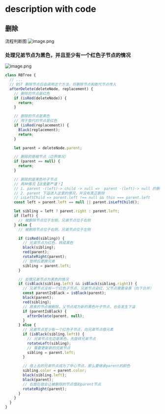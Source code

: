 # description with code

## 删除

流程判断图
![image.png](https://p9-juejin.byteimg.com/tos-cn-i-k3u1fbpfcp/99c00e5f2adf4a3995e04c14a424585e~tplv-k3u1fbpfcp-watermark.image?)

### 处理兄弟节点为黑色，并且至少有一个红色子节点的情况

![image.png](https://p3-juejin.byteimg.com/tos-cn-i-k3u1fbpfcp/85deaeb366d346498fb5634dc738f5ce~tplv-k3u1fbpfcp-watermark.image?)

```js
class RBTree {
  // ...
  // BST 删除节点后会调用这个方法，将删除节点和取代节点传入
  afterDelete(deleteNode, replacement) {
    // 删除的节点是红色
    if (isRed(deleteNode)) {
      return;
    }

    // 删除的节点是黑色
    // 用于取代的节点是红色
    if (isRed(replacement)) {
      Black(replacement);
      return;
    }

    let parent = deleteNode.parent;

    // 删除的是根节点（边界情况）
    if (parent == null) {
      return;
    }

    // 删除的是黑色叶子节点
    // 两种情况【这里要严谨！】
    // 1. parent -(left)-> child -> null =>  parent -(left)-> null 的删除方式
    // 2. parent 下溢进入这里的情况，并没有真正删除
    // isLeftChild => parent.left !== null && this === parent.left
    const left = parent.left == null || parent.isLeftChild();

    let sibling = left ? parent.right : parent.left;
    if (left) {
      // 被删除节点位于左侧，兄弟节点位于右侧
    } else {
      // 被删除节点位于右侧，兄弟节点位于左侧

      if (isRed(sibling)) {
        // 兄弟节点为红色，转成黑色
        black(sibling);
        red(parent);
        rotateRight(parent);
        // 旋转后更换兄弟
        sibling = parent.left;
      }

      // 处理兄弟节点为黑色的情况
      if (isBlack(sibling.left) && isBlack(sibling.right)) {
        // 兄弟节点没有一个红色子节点，兄弟节点染红，父节点需要染黑（向下合并）
        const parentIsBlack = isBlack(parent);
        black(parent);
        red(sibling);
        // 原来的节点被删除，父节点成为新的黑色叶子节点，也会发生下溢
        if (parentIsBlack) {
          afterDelete(parent, null);
        }
      } else {
        // 兄弟节点至少有一个红色子节点，向兄弟节点借元素
        if (isBlack(sibling.left)) {
          // 兄弟节点左边是黑色，先旋转兄弟节点
          rotateLeft(sibling);
          // 需要更新新的兄弟节点
          sibling = parent.left;
        }

        // 借上去的兄弟节点成为了中心节点，那么要继承parent的颜色
        sibling.color = parent.color;
        black(sibling.left);
        black(parent);
        // 右旋后就会让被删除的节点借到parent节点
        rotateRight(parent);
      }
    }
  }
}
```
